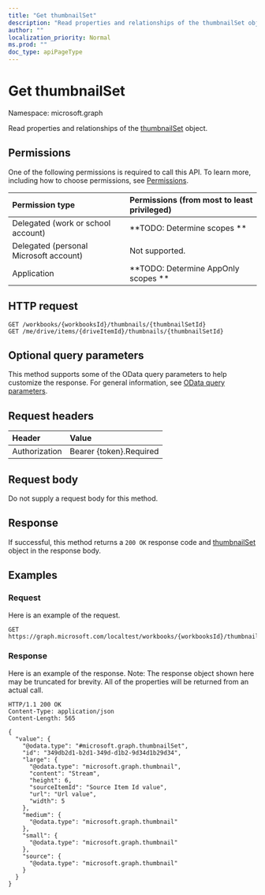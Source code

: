 ```yaml
---
title: "Get thumbnailSet"
description: "Read properties and relationships of the thumbnailSet object."
author: ""
localization_priority: Normal
ms.prod: ""
doc_type: apiPageType
---
```


# Get thumbnailSet

Namespace: microsoft.graph

Read properties and relationships of the [thumbnailSet](../resources/thumbnailset.md) object.

## Permissions
One of the following permissions is required to call this API. To learn more, including how to choose permissions, see [Permissions](/concepts/permissions-reference.md).

|Permission type|Permissions (from most to least privileged)|
|:---|:---|
|Delegated (work or school account)|**TODO: Determine scopes **|
|Delegated (personal Microsoft account)|Not supported.|
|Application|**TODO: Determine AppOnly scopes **|

## HTTP request
<!-- {
  "blockType": "ignored"
}
-->
``` http
GET /workbooks/{workbooksId}/thumbnails/{thumbnailSetId}
GET /me/drive/items/{driveItemId}/thumbnails/{thumbnailSetId}
```

## Optional query parameters
This method supports some of the OData query parameters to help customize the response. For general information, see [OData query parameters](/graph/query-parameters).

## Request headers
|Header|Value|
|:---|:---|
|Authorization|Bearer {token}.Required|

## Request body
Do not supply a request body for this method.

## Response
If successful, this method returns a `200 OK` response code and [thumbnailSet](../resources/thumbnailset.md) object in the response body.

## Examples

### Request
Here is an example of the request.
<!-- {
  "blockType": "request",
  "name": "get_thumbnailset"
}
-->
``` http
GET https://graph.microsoft.com/localtest/workbooks/{workbooksId}/thumbnails/{thumbnailSetId}
```

### Response
Here is an example of the response. Note: The response object shown here may be truncated for brevity. All of the properties will be returned from an actual call.
<!-- {
  "blockType": "response",
  "truncated": true,
  "@odata.type": "microsoft.graph.thumbnailSet"
}
-->
``` http
HTTP/1.1 200 OK
Content-Type: application/json
Content-Length: 565

{
  "value": {
    "@odata.type": "#microsoft.graph.thumbnailSet",
    "id": "349db2d1-b2d1-349d-d1b2-9d34d1b29d34",
    "large": {
      "@odata.type": "microsoft.graph.thumbnail",
      "content": "Stream",
      "height": 6,
      "sourceItemId": "Source Item Id value",
      "url": "Url value",
      "width": 5
    },
    "medium": {
      "@odata.type": "microsoft.graph.thumbnail"
    },
    "small": {
      "@odata.type": "microsoft.graph.thumbnail"
    },
    "source": {
      "@odata.type": "microsoft.graph.thumbnail"
    }
  }
}
```

